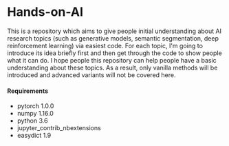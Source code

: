 # Hands-on-AI

This is a repository which aims to give people initial understanding about AI research topics (such as generative models, semantic segmentation, deep reinforcement learning) via easiest code. For each topic, I'm going to introduce its idea briefly first and then get through the code to show people what it can do. I hope people this repository can help people have a basic understanding about these topics. As a result, only vanilla methods will be introduced and advanced variants will not be covered here.


#### Requirements
* pytorch 1.0.0
* numpy 1.16.0
* python 3.6
* jupyter_contrib_nbextensions
* easydict 1.9
